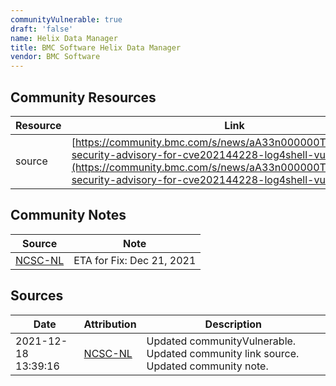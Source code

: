 ```yaml
---
communityVulnerable: true
draft: 'false'
name: Helix Data Manager
title: BMC Software Helix Data Manager
vendor: BMC Software
---
```



## Community Resources
| Resource | Link |
| --- | --- |
| source | [https://community.bmc.com/s/news/aA33n000000TSUdCAO/bmc-security-advisory-for-cve202144228-log4shell-vulnerability](https://community.bmc.com/s/news/aA33n000000TSUdCAO/bmc-security-advisory-for-cve202144228-log4shell-vulnerability) |

## Community Notes
| Source | Note |
| --- | --- |
| [NCSC-NL](https://github.com/NCSC-NL/log4shell/blob/main/software/README.md) | ETA for Fix: Dec 21, 2021 |

## Sources
| Date | Attribution | Description |
| --- | --- | --- |
| 2021-12-18 13:39:16 | [NCSC-NL](https://github.com/NCSC-NL/log4shell/blob/main/software/README.md) | Updated communityVulnerable. Updated community link source. Updated community note.  |
